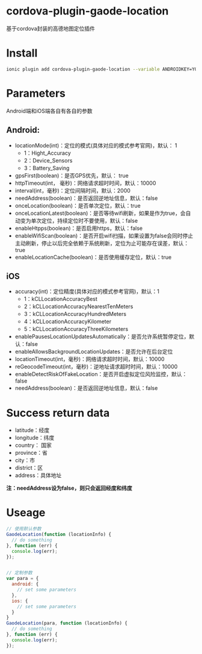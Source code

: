 # cordova-plugin-gaode-location

基于cordova封装的高德地图定位插件

# Install

```bash
ionic plugin add cordova-plugin-gaode-location --variable ANDROIDKEY=YOU_ANDROIDKEY --variable IOSKEY=YOU_IOSKEY
```

# Parameters

Android端和iOS端各自有各自的参数

## Android:

- locationMode(int)：定位的模式(具体对应的模式参考官网)，默认： 1
  - 1：Hight_Accuracy
  - 2：Device_Sensors
  - 3：Battery_Saving
- gpsFirst(boolean)：是否GPS优先，默认： true
- httpTimeout(int， 毫秒)：网络请求超时时间，默认：10000
- interval(int，毫秒)：定位间隔时间，默认：2000
- needAddress(boolean)：是否返回逆地址信息，默认：false
- onceLocation(boolean)：是否单次定位，默认：true
- onceLocationLatest(boolean)：是否等待wifi刷新，如果是作为true，会自动变为单次定位，持续定位时不要使用，默认：false
- enableHtpps(boolean)：是否启用https，默认：false
- enableWifiScan(boolean)：是否开启wifi扫描，如果设置为false会同时停止主动刷新，停止以后完全依赖于系统刷新，定位为止可能存在误差，默认：true
- enableLocationCache(boolean)：是否使用缓存定位，默认：true

## iOS

- accuracy(int)：定位精度(具体对应的模式参考官网)，默认：1
  - 1：kCLLocationAccuracyBest
  - 2：kCLLocationAccuracyNearestTenMeters
  - 3：kCLLocationAccuracyHundredMeters
  - 4：kCLLocationAccuracyKilometer
  - 5：kCLLocationAccuracyThreeKilometers
- enablePausesLocationUpdatesAutomatically：是否允许系统暂停定位，默认：false
- enableAllowsBackgroundLocationUpdates：是否允许在后台定位
- locationTimeout(int，毫秒)：网络请求超时时间，默认：10000
- reGeocodeTimeout(int，毫秒)：逆地址请求超时时间，默认：10000
- enableDetectRiskOfFakeLocation：是否开启虚拟定位风险监控，默认：false
- needAddress(boolean)：是否返回逆地址信息，默认：false

# Success return data

- latitude：经度
- longitude：纬度
- country： 国家
- province：省
- city：市
- district：区
- address：具体地址

__注：needAddress设为false，则只会返回经度和纬度__

# Useage

```Javascript
// 使用默认参数
GaodeLocation(function (locationInfo) {
  // do something
}, function (err) {
  console.log(err);
});


// 定制参数
var para = {
  android: {
    // set some parameters
  },
  ios: {
    // set some parameters
  }
}
GaodeLocation(para, function (locationInfo) {
  // do something
}, function (err) {
  console.log(err);
});
```
